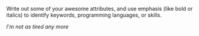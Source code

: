 Write out some of your awesome attributes, and use emphasis (like bold or italics) to identify keywords, programming languages, or skills. 

*I'm not as tired any more*
